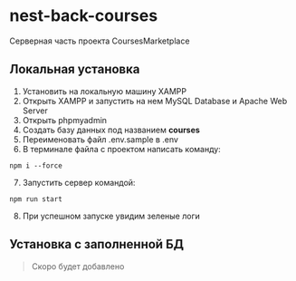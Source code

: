 # nest-back-courses
Серверная часть проекта CoursesMarketplace
## Локальная установка
1. Установить на локальную машину XAMPP
2. Открыть XAMPP и запустить на нем MySQL Database и Apache Web Server
3. Открыть phpmyadmin
4. Создать базу данных под названием **courses**
5. Переименовать файл .env.sample в .env
6. В терминале файла с проектом написать команду:
```
npm i --force
```
7. Запустить сервер командой:
```
npm run start
```
8. При успешном запуске увидим зеленые логи

## Установка с заполненной БД
> Скоро будет добавлено